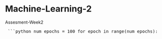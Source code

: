 # Machine-Learning-2
Assesment-Week2

<pre> ```python num_epochs = 100 for epoch in range(num_epochs): optimizer.zero_grad() inputs = torch.randn(64, input_size) targets = torch.randn(64, output_size) outputs = model(inputs) loss = criterion(outputs, targets) loss.backward() optimizer.step() if (epoch+1) % 10 == 0: print(f'Epoch [{epoch+1}/{num_epochs}], Loss: {loss.item():.4f}') ``` </pre>
